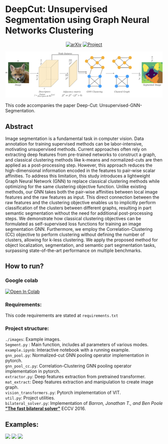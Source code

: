
# DeepCut: Unsupervised Segmentation using Graph Neural Networks Clustering

<div align="center">

[<img alt="arXiv" height="40" src="https://img.shields.io/badge/arXiv-2212.05853-b31b1b.svg?style=flat" width="200"/>](https://arxiv.org/abs/2212.05853)
[<img alt="Project" height="37.5" src="https://img.shields.io/badge/-PROJECT%20PAGE-0088CC" width="200"/>](https://sampl-weizmann.github.io/DeepCut/)
</div>

![](images/figs/arch.jpeg)

This code accompanies the paper Deep-Cut: Unsupervised-GNN-Segmentation.

## Abstract
Image segmentation is a fundamental task in computer vision.
Data annotation for training supervised methods can be labor-intensive, motivating unsupervised methods.
Current approaches often rely on extracting deep features from pre-trained networks to construct a graph, and classical clustering methods like k-means and normalized-cuts are then applied as a post-processing step. However, this approach reduces the high-dimensional information encoded in the features to pair-wise scalar affinities.
To address this limitation, this study introduces a lightweight Graph Neural Network (GNN) to replace classical clustering methods while optimizing for the same clustering objective function. Unlike existing methods, our GNN takes both the pair-wise affinities between local image features and the raw features as input. This direct connection between the raw features and the clustering objective enables us to implicitly perform classification of the clusters between different graphs, resulting in part semantic segmentation without the need for additional post-processing steps.
We demonstrate how classical clustering objectives can be formulated as self-supervised loss functions for training an image segmentation GNN. Furthermore, we employ the Correlation-Clustering (CC) objective to perform clustering without defining the number of clusters, allowing for k-less clustering.
We apply the proposed method for object localization, segmentation, and semantic part segmentation tasks, surpassing state-of-the-art performance on multiple benchmarks.
## How to run?
### Google colab
[<img alt="Open In Colab" height="50" src="https://colab.research.google.com/assets/colab-badge.svg" width="300"/>](https://colab.research.google.com/drive/1LTz2TuQChWCGC_q5wiTUPFPmG1Fl30SS?usp=sharing)

### Requirements:
This code requirements are stated at ```requirements.txt```

### Project structure:
```./images```: Example images.  
```Segment.py``` : Main function, includes all parameters of various modes.  
```example.ipynb```: Interactive notebook with a running example.  
```gnn_pool.py```: Normalized-cut GNN pooling operator implementation in pytorch.   
```gnn_pool_cc.py```: Correlation-Clustering GNN pooling operator implementation in pytorch.  
```extractor.py```: Deep features extraction from pretrained transformer.  
```mat_extract```: Deep features extraction and manipulation to create image graph.  
```vision_transformers.py```: Pytorch implementation of VIT.  
```util.py```: Project utilities.  
```bilateral_solver.py```: Implementation of *Barron, Jonathan T., and Ben Poole* [**"The fast bilateral solver"**](https://arxiv.org/abs/1511.03296) ECCV 2016.  





## Examples:
![](images/figs/sem.jpeg)
![](images/figs/dog.gif)
![](images/figs/dog_mask.gif)